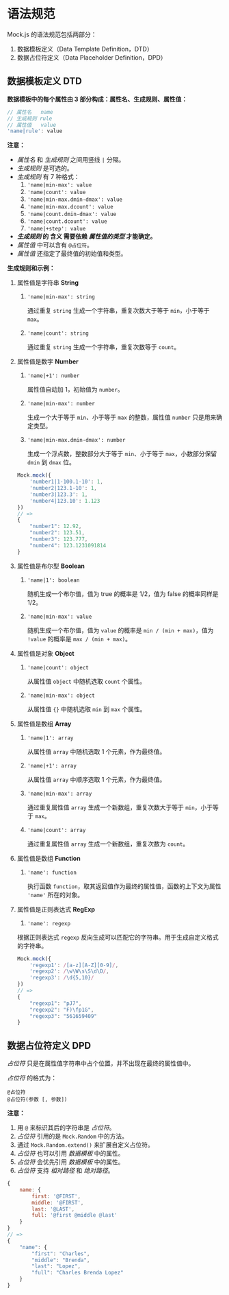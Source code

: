 # 语法规范

Mock.js 的语法规范包括两部分：

1. 数据模板定义（Data Template Definition，DTD）
2. 数据占位符定义（Data Placeholder Definition，DPD）

## 数据模板定义 DTD

**数据模板中的每个属性由 3 部分构成：属性名、生成规则、属性值：**

```js
// 属性名   name
// 生成规则 rule
// 属性值   value
'name|rule': value
```

**注意：**

* _属性名_ 和 _生成规则_ 之间用竖线 `|` 分隔。
* _生成规则_ 是可选的。
* _生成规则_ 有 7 种格式：
    1. `'name|min-max': value`
    1. `'name|count': value`
    1. `'name|min-max.dmin-dmax': value`
    1. `'name|min-max.dcount': value`
    1. `'name|count.dmin-dmax': value`
    1. `'name|count.dcount': value`
    1. `'name|+step': value`
* **_生成规则_ 的 含义 需要依赖 _属性值的类型_ 才能确定。**
* _属性值_ 中可以含有 `@占位符`。
* _属性值_ 还指定了最终值的初始值和类型。

<!-- 感谢 @麦少 同学对 Mock.js 语法的整理和分析，才有了这版相对清晰的语法文档。 -->

**生成规则和示例：**

1. 属性值是字符串 **String**

    1. `'name|min-max': string` 

        通过重复 `string` 生成一个字符串，重复次数大于等于 `min`，小于等于 `max`。

    2. `'name|count': string` 

        通过重复 `string` 生成一个字符串，重复次数等于 `count`。

2. 属性值是数字 **Number**

    1. `'name|+1': number` 

        属性值自动加 1，初始值为 `number`。

    2. `'name|min-max': number` 

        生成一个大于等于 `min`、小于等于 `max` 的整数，属性值 `number` 只是用来确定类型。

    3. `'name|min-max.dmin-dmax': number` 

        生成一个浮点数，整数部分大于等于 `min`、小于等于 `max`，小数部分保留 `dmin` 到 `dmax` 位。

    ```js
    Mock.mock({
        'number1|1-100.1-10': 1,
        'number2|123.1-10': 1,
        'number3|123.3': 1,
        'number4|123.10': 1.123
    })
    // =>
    {
        "number1": 12.92,
        "number2": 123.51,
        "number3": 123.777,
        "number4": 123.1231091814
    }
    ```

3. 属性值是布尔型 **Boolean**

    1. `'name|1': boolean` 

        随机生成一个布尔值，值为 true 的概率是 1/2，值为 false 的概率同样是 1/2。

    2. `'name|min-max': value` 

        随机生成一个布尔值，值为 `value` 的概率是 `min / (min + max)`，值为 `!value` 的概率是 `max / (min + max)`。

4. 属性值是对象 **Object**

    1. `'name|count': object`

        从属性值 `object` 中随机选取 `count` 个属性。

    2. `'name|min-max': object`

        从属性值 `{}` 中随机选取 `min` 到 `max` 个属性。

5. 属性值是数组 **Array**

    1. `'name|1': array` 

        从属性值 `array` 中随机选取 1 个元素，作为最终值。

    2. `'name|+1': array` 

        从属性值 `array` 中顺序选取 1 个元素，作为最终值。

    3. `'name|min-max': array` 

        通过重复属性值 `array` 生成一个新数组，重复次数大于等于 `min`，小于等于 `max`。

    4. `'name|count': array` 

        通过重复属性值 `array` 生成一个新数组，重复次数为 `count`。

6. 属性值是数组 **Function**

    1. `'name': function` 

        执行函数 `function`，取其返回值作为最终的属性值，函数的上下文为属性 `'name'` 所在的对象。

7. 属性值是正则表达式 **RegExp**

    1. `'name': regexp` 

    根据正则表达式 `regexp` 反向生成可以匹配它的字符串。用于生成自定义格式的字符串。

    ```js
    Mock.mock({
        'regexp1': /[a-z][A-Z][0-9]/,
        'regexp2': /\w\W\s\S\d\D/,
        'regexp3': /\d{5,10}/
    })
    // =>
    {
        "regexp1": "pJ7",
        "regexp2": "F)\fp1G",
        "regexp3": "561659409"
    }
    ```

## 数据占位符定义 DPD

_占位符_ 只是在属性值字符串中占个位置，并不出现在最终的属性值中。

_占位符_ 的格式为：

```
@占位符
@占位符(参数 [, 参数])
```

**注意：**

1. 用 `@` 来标识其后的字符串是 _占位符_。
2. _占位符_ 引用的是 `Mock.Random` 中的方法。
3. 通过 `Mock.Random.extend()` 来扩展自定义占位符。
4. _占位符_ 也可以引用 _数据模板_ 中的属性。
5. _占位符_ 会优先引用 _数据模板_ 中的属性。
6. _占位符_ 支持 _相对路径_ 和 _绝对路径_。

```js
{
    name: {
        first: '@FIRST',
        middle: '@FIRST',
        last: '@LAST',
        full: '@first @middle @last'
    }
}
// =>
{
    "name": {
        "first": "Charles",
        "middle": "Brenda",
        "last": "Lopez",
        "full": "Charles Brenda Lopez"
    }
}
```